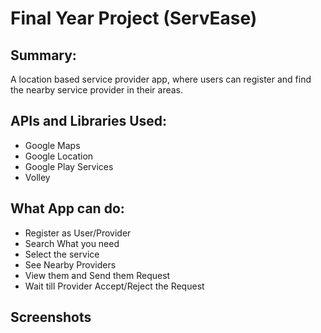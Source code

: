 # Final Year Project (ServEase)

## Summary:
A location based service provider app, where users can register and find the nearby service provider in their areas.

## APIs and Libraries Used:
   - Google Maps
   - Google Location
   - Google Play Services
   - Volley
## What App can do:
- Register as User/Provider
- Search What you need
- Select the service
- See Nearby Providers
- View them and Send them Request
- Wait till Provider Accept/Reject the Request

## Screenshots
